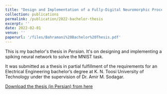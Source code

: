 ```yaml
---
title: "Design and Implementation of a Fully-Digital Neuromorphic Processor"
collection: publications
permalink: /publication/2022-bachelor-thesis
excerpt: ''
date: 2022-02-01
venue: ''
paperurl: '/files/Bahramani%20Bachelor%20Thesis.pdf'
---
```

This is my bachelor's thesis in _Persian_. It's on designing and implementing a spiking neural network to solve the MNIST task.

It was submitted as a thesis in partial fulfillment of the requirements for an Electrical Engineering bachelor’s degree at K. N. Toosi University of Technology under the supervision of Dr. Amir M. Sodagar.

[Download the thesis (in Persian) from here](/files/Bahramani%20Bachelor%20Thesis.pdf)
